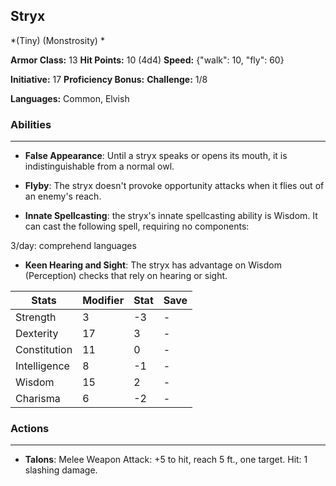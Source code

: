 ## Stryx
*(Tiny) (Monstrosity) *

**Armor Class:** 13
**Hit Points:** 10 (4d4)
**Speed:** {"walk": 10, "fly": 60}

**Initiative:** 17
**Proficiency Bonus:**
**Challenge:** 1/8

**Languages:** Common, Elvish

### Abilities
 --- 
- **False Appearance**: Until a stryx speaks or opens its mouth, it is indistinguishable from a normal owl.

- **Flyby**: The stryx doesn't provoke opportunity attacks when it flies out of an enemy's reach.

- **Innate Spellcasting**: the stryx's innate spellcasting ability is Wisdom. It can cast the following spell, requiring no components:

3/day: comprehend languages

- **Keen Hearing and Sight**: The stryx has advantage on Wisdom (Perception) checks that rely on hearing or sight.



| Stats | Modifier | Stat | Save
| ---- | ---- | ---- | ---- |
| Strength | 3 | -3 | - |
| Dexterity | 17 | 3 | - |
| Constitution | 11 | 0 | - |
| Intelligence | 8 | -1 | - |
| Wisdom | 15 | 2 | - |
| Charisma | 6 | -2 | - |

### Actions
 --- 
- **Talons**: Melee Weapon Attack: +5 to hit, reach 5 ft., one target. Hit: 1 slashing damage.

